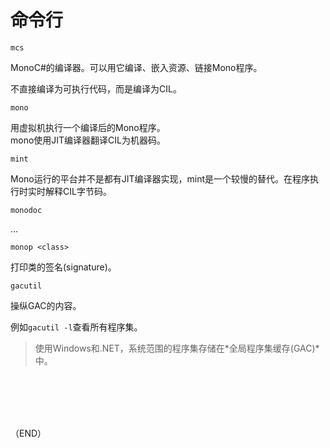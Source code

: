 # 命令行    

`mcs`  

MonoC#的编译器。可以用它编译、嵌入资源、链接Mono程序。  

不直接编译为可执行代码，而是编译为CIL。  

`mono`  

用虚拟机执行一个编译后的Mono程序。  
mono使用JIT编译器翻译CIL为机器码。  

`mint`  

Mono运行的平台并不是都有JIT编译器实现，mint是一个较慢的替代。在程序执行时实时解释CIL字节码。    

`monodoc`  

...  

`monop <class>`  

打印类的签名(signature)。  


`gacutil`  

操纵GAC的内容。    

例如`gacutil -l`查看所有程序集。  

> 使用Windows和.NET，系统范围的程序集存储在*全局程序集缓存(GAC)*中。  



<br />
<br />
<br />
<br />


（END）  